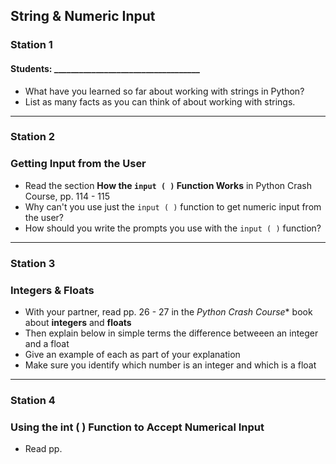 ## String & Numeric Input
### Station 1

#### Students: ___________________________________  

- What have you learned so far about working with strings in Python?
- List as many facts as you can think of about working with strings.  

---
### Station 2
### Getting Input from the User

- Read the section **How the `input ( )` Function Works** in Python Crash Course, pp. 114 - 115
- Why can't you use just the `input ( )` function to get numeric input from the user?
- How should you write the prompts you use with the `input ( )` function?




---
### Station 3
### Integers & Floats

- With your partner, read pp. 26 - 27 in the *Python Crash Course** book about **integers** and **floats**
- Then explain below in simple terms the difference betweeen an integer and a float
- Give an example of each as part of your explanation
- Make sure you identify which number is an integer and which is a float  

---

### Station 4
### Using the int ( ) Function to Accept Numerical Input

- Read pp. 
